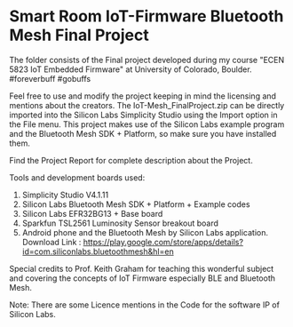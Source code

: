# Smart Room IoT-Firmware Bluetooth Mesh Final Project
 
The folder consists of the Final project developed during my course "ECEN 5823 IoT Embedded Firmware" at University of Colorado, Boulder. 
#foreverbuff 
#gobuffs

Feel free to use and modify the project keeping in mind the licensing and mentions about the creators.
The IoT-Mesh_FinalProject.zip can be directly imported into the Silicon Labs Simplicity Studio using the Import option in the File menu.
This project makes use of the Silicon Labs example program and the Bluetooth Mesh SDK + Platform, so make sure you have installed them.

Find the Project Report for complete description about the Project.

Tools and development boards used: 

1. Simplicity Studio V4.1.11
2. Silicon Labs Bluetooth Mesh SDK + Platform + Example codes
3. Silicon Labs EFR32BG13 + Base board
4. Sparkfun TSL2561 Luminosity Sensor breakout board
5. Android phone and the Bluetooth Mesh by Silicon Labs application. Download Link : https://play.google.com/store/apps/details?id=com.siliconlabs.bluetoothmesh&hl=en

Special credits to Prof. Keith Graham for teaching this wonderful subject and covering the concepts of IoT Firmware especially BLE and Bluetooth Mesh.

Note: There are some Licence mentions in the Code for the software IP of Silicon Labs.





